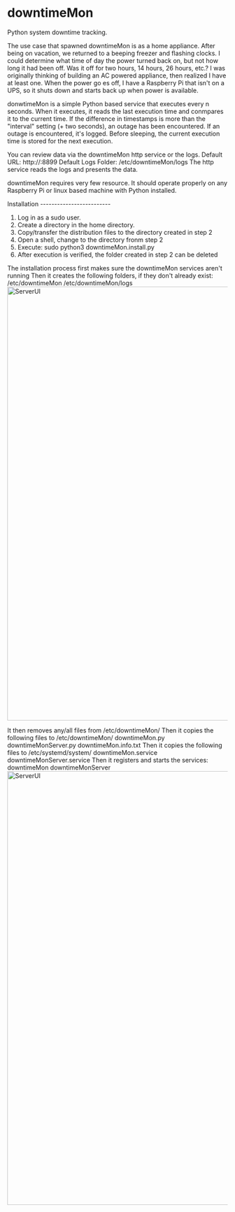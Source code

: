 # downtimeMon
Python system downtime tracking.

The use case that spawned downtimeMon is as a home appliance.  After being on vacation, we returned to a beeping freezer and flashing clocks. I could determine what time of day the power turned back on, but not how long it had been off.  Was it off for two hours, 14 hours, 26 hours, etc.?  I was originally thinking of building an AC powered appliance, then realized I have at least one.  When the power go es off, I have a Raspberry Pi that isn't on a UPS, so it shuts down and starts back up when power is available. 

donwtimeMon is a simple Python based service that executes every n seconds. When it executes, it reads the last execution time and conmpares it to the current time.  If the difference in timestamps is more than the "interval" setting (+ two seconds), an outage has been encountered. If an outage is encountered, it's logged. Before sleeping, the current execution time is stored for the next execution.

You can review data via the downtimeMon http service or the logs.
Default URL:  http://<IpAddress>:8899
Default Logs Folder:  /etc/downtimeMon/logs
The http service reads the logs and presents the data.

downtimeMon requires very few resource. It should operate properly on any Raspberry Pi or linux based machine with Python installed.

Installation -------------------------
1) Log in as a sudo user.
2) Create a directory in the home directory.
3) Copy/transfer the distribution files to the directory created in step 2
4) Open a shell, change to the directory fronm step 2
5) Execute:  sudo python3 downtimeMon.install.py
6) After execution is verified, the folder created in step 2 can be deleted

The installation process first makes sure the downtimeMon services aren't running
Then it creates the following folders, if they don't already exist:
    /etc/downtimeMon
    /etc/downtimeMon/logs<img width="692" height="993" alt="ServerUI" src="https://github.com/user-attachments/assets/85923fc4-e990-4a01-a11b-d32ddd56e845" />

It then removes any/all files from /etc/downtimeMon/
Then it copies the following files to /etc/downtimeMon/
    downtimeMon.py
    downtimeMonServer.py
    downtimeMon.info.txt
Then it copies the following files to /etc/systemd/system/
    downtimeMon.service
    downtimeMonServer.service
Then it registers and starts the services:
    downtimeMon
    downtimeMonServer
<img width="692" height="993" alt="ServerUI" src="https://github.com/user-attachments/assets/ac2cc3e3-b22b-4203-80f8-e3219d28b0d2" />
